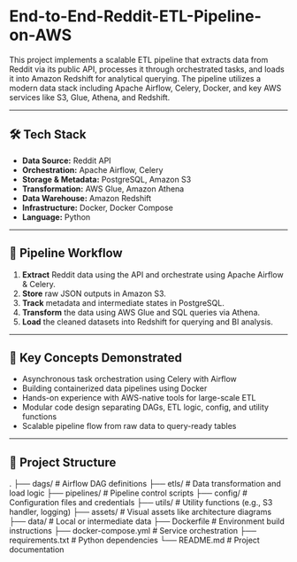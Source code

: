 # End-to-End-Reddit-ETL-Pipeline-on-AWS


This project implements a scalable ETL pipeline that extracts data from Reddit via its public API, processes it through orchestrated tasks, and loads it into Amazon Redshift for analytical querying. The pipeline utilizes a modern data stack including Apache Airflow, Celery, Docker, and key AWS services like S3, Glue, Athena, and Redshift.

---

## 🛠️ Tech Stack

- **Data Source:** Reddit API  
- **Orchestration:** Apache Airflow, Celery  
- **Storage & Metadata:** PostgreSQL, Amazon S3  
- **Transformation:** AWS Glue, Amazon Athena  
- **Data Warehouse:** Amazon Redshift  
- **Infrastructure:** Docker, Docker Compose  
- **Language:** Python  

---

## 🔁 Pipeline Workflow

1. **Extract** Reddit data using the API and orchestrate using Apache Airflow & Celery.  
2. **Store** raw JSON outputs in Amazon S3.  
3. **Track** metadata and intermediate states in PostgreSQL.  
4. **Transform** the data using AWS Glue and SQL queries via Athena.  
5. **Load** the cleaned datasets into Redshift for querying and BI analysis.

---

## 🧠 Key Concepts Demonstrated

- Asynchronous task orchestration using Celery with Airflow  
- Building containerized data pipelines using Docker  
- Hands-on experience with AWS-native tools for large-scale ETL  
- Modular code design separating DAGs, ETL logic, config, and utility functions  
- Scalable pipeline flow from raw data to query-ready tables

---

## 📁 Project Structure

. ├── dags/ # Airflow DAG definitions ├── etls/ # Data transformation and load logic ├── pipelines/ # Pipeline control scripts ├── config/ # Configuration files and credentials ├── utils/ # Utility functions (e.g., S3 handler, logging) ├── assets/ # Visual assets like architecture diagrams ├── data/ # Local or intermediate data ├── Dockerfile # Environment build instructions ├── docker-compose.yml # Service orchestration ├── requirements.txt # Python dependencies └── README.md # Project documentation

